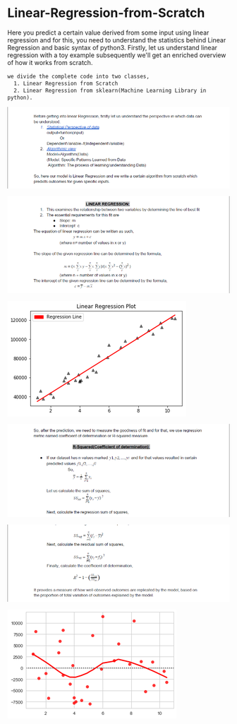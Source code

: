 # Linear-Regression-from-Scratch
Here you predict a certain value derived from some input using linear regression and for this, 
you need to understand the statistics behind Linear Regression and basic syntax of python3. Firstly,
let us understand linear regression with a toy example subsequently we'll get an enriched overview of how it works from scratch.
```
we divide the complete code into two classes,
  1. Linear Regression from Scratch
  2. Linear Regression from sklearn(Machine Learning Library in python).
```
![First](https://github.com/LalithBharadwaj/Linear-Regression-from-Scratch/blob/master/1.png)

![](https://github.com/LalithBharadwaj/Linear-Regression-from-Scratch/blob/master/2.png)

![](https://github.com/LalithBharadwaj/Linear-Regression-from-Scratch/blob/master/3.png)

![](https://github.com/LalithBharadwaj/Linear-Regression-from-Scratch/blob/master/4.png)

![](https://github.com/LalithBharadwaj/Linear-Regression-from-Scratch/blob/master/5.png)

![](https://github.com/LalithBharadwaj/Linear-Regression-from-Scratch/blob/master/6.png)
